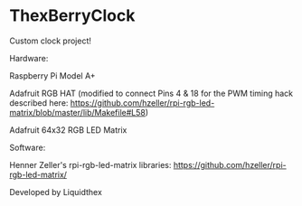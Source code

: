 # ThexBerryClock
Custom clock project!

Hardware:

Raspberry Pi Model A+

Adafruit RGB HAT (modified to connect Pins 4 & 18 for the PWM timing hack described here: https://github.com/hzeller/rpi-rgb-led-matrix/blob/master/lib/Makefile#L58)

Adafruit 64x32 RGB LED Matrix


Software:

Henner Zeller's rpi-rgb-led-matrix libraries: https://github.com/hzeller/rpi-rgb-led-matrix/



Developed by Liquidthex
